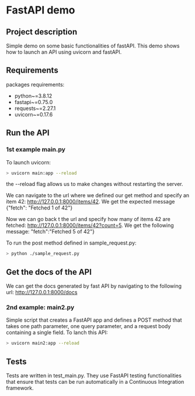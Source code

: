 # FastAPI demo

## Project description
Simple demo on some basic functionalities of fastAPI. This demo shows how to launch an API
using uvicorn and fastAPI.

## Requirements
packages requirements:

  - python~=3.8.12
  - fastapi~=0.75.0
  - requests~=2.27.1
  - uvicorn~=0.17.6

## Run the API

### 1st example main.py
To launch uvicorn:
```bash
> uvicorn main:app --reload   
```
the --reload flag allows us to make changes without restarting the server.

We can navigate to the url where we defined our get method and specify an item 42:
http://127.0.0.1:8000/items/42. We get the expected message
 {"fetch": "Fetched 1 of 42"}

Now we can go back t the url and specify how many of items 42 are fetched:
http://127.0.0.1:8000/items/42?count=5. We get the following message: "fetch":"Fetched 5 of 42"}

To run the post method defined in sample_request.py:
```bash
> python ./sample_request.py  
```

## Get the docs of the API
We can get the docs generated by fast API by navigating to the following url:
http://127.0.0.1:8000/docs

### 2nd example: main2.py
Simple script that creates a FastAPI app and defines a POST method that takes one path parameter, one query parameter,
and a request body containing a single field. To lanch this API:
```bash
> uvicorn main2:app --reload   
```

## Tests
Tests are written in test_main.py. They use FastAPI testing functionalities that ensure that
tests can be run automatically in a Continuous Integration framework.

